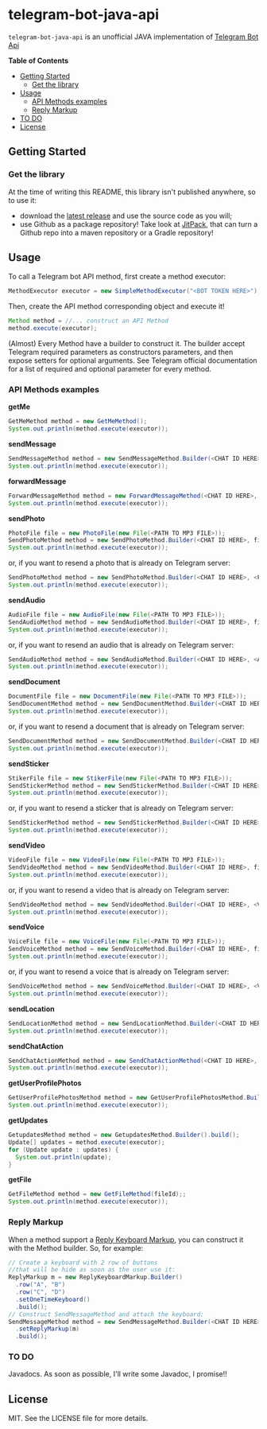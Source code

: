 # telegram-bot-java-api
`telegram-bot-java-api` is an unofficial JAVA implementation of [Telegram Bot Api](https://core.telegram.org/bots/api)

**Table of Contents**

- [Getting Started](#getting-started)
  - [Get the library](#get-the-library)
- [Usage](#usage)
  - [API Methods examples](#api-methods-examples)
  - [Reply Markup](#reply-markup)
- [TO DO](#to-do)
- [License](#license)

## Getting Started
### Get the library
At the time of writing this README, this library isn't published anywhere, so to use it:

* download the [latest release](https://github.com/canemacchina/telegram-bot-java-api/releases) and use the source code as you will;
* use Github as a package repository! Take look at [JitPack](https://jitpack.io/), that can turn a Github repo into a maven repository or a Gradle repository!

## Usage
To call a Telegram bot API method, first create a method executor:
```java
MethodExecutor executor = new SimpleMethodExecutor("<BOT TOKEN HERE>");
```
Then, create the API method corresponding object and execute it!
```java
Method method = //... construct an API Method
method.execute(executor);
```
(Almost) Every Method have a builder to construct it. The builder accept Telegram required parameters as constructors parameters, and then expose setters for optional arguments. See Telegram official documentation for a list of required and optional parameter for every method.
### API Methods examples
**getMe**
```java
GetMeMethod method = new GetMeMethod();
System.out.println(method.execute(executor));
```
**sendMessage**
```java
SendMessageMethod method = new SendMessageMethod.Builder(<CHAT ID HERE>, <YOUR TEXT HERE>).build();
System.out.println(method.execute(executor));
```
**forwardMessage**
```java
ForwardMessageMethod method = new ForwardMessageMethod(<CHAT ID HERE>, <FROM CHAT ID HERE>, <MESSAGE ID HERE>);
System.out.println(method.execute(executor));
```
**sendPhoto**
```java
PhotoFile file = new PhotoFile(new File(<PATH TO MP3 FILE>));
SendPhotoMethod method = new SendPhotoMethod.Builder(<CHAT ID HERE>, file).build();
System.out.println(method.execute(executor));
```
or, if you want to resend a photo that is already on Telegram server:
```java
SendPhotoMethod method = new SendPhotoMethod.Builder(<CHAT ID HERE>, <FILE ID HERE>).build();
System.out.println(method.execute(executor));
```
**sendAudio**
```java
AudioFile file = new AudioFile(new File(<PATH TO MP3 FILE>));
SendAudioMethod method = new SendAudioMethod.Builder(<CHAT ID HERE>, file).build();
System.out.println(method.execute(executor));
```
or, if you want to resend an audio that is already on Telegram server:
```java
SendAudioMethod method = new SendAudioMethod.Builder(<CHAT ID HERE>, <AUDIO ID HERE>).build();
System.out.println(method.execute(executor));
```
**sendDocument**
```java
DocumentFile file = new DocumentFile(new File(<PATH TO MP3 FILE>));
SendDocumentMethod method = new SendDocumentMethod.Builder(<CHAT ID HERE>, file).build();
System.out.println(method.execute(executor));
```
or, if you want to resend a document that is already on Telegram server:
```java
SendDocumentMethod method = new SendDocumentMethod.Builder(<CHAT ID HERE>, <DOCUMENT ID HERE>).build();
System.out.println(method.execute(executor));
```
**sendSticker**
```java
StikerFile file = new StikerFile(new File(<PATH TO MP3 FILE>));
SendStickerMethod method = new SendStickerMethod.Builder(<CHAT ID HERE>, file).build();
System.out.println(method.execute(executor));
```
or, if you want to resend a sticker that is already on Telegram server:
```java
SendStickerMethod method = new SendStickerMethod.Builder(<CHAT ID HERE>, <STICKER ID HERE>).build();
System.out.println(method.execute(executor));
```
**sendVideo**
```java
VideoFile file = new VideoFile(new File(<PATH TO MP3 FILE>));
SendVideoMethod method = new SendVideoMethod.Builder(<CHAT ID HERE>, file).build();
System.out.println(method.execute(executor));
```
or, if you want to resend a video that is already on Telegram server:
```java
SendVideoMethod method = new SendVideoMethod.Builder(<CHAT ID HERE>, <VIDEO ID HERE>).build();
System.out.println(method.execute(executor));
```
**sendVoice**
```java
VoiceFile file = new VoiceFile(new File(<PATH TO MP3 FILE>));
SendVoiceMethod method = new SendVoiceMethod.Builder(<CHAT ID HERE>, file).build();
System.out.println(method.execute(executor));
```
or, if you want to resend a voice that is already on Telegram server:
```java
SendVoiceMethod method = new SendVoiceMethod.Builder(<CHAT ID HERE>, <VOICE ID HERE>).build();
System.out.println(method.execute(executor));
```
**sendLocation**
```java
SendLocationMethod method = new SendLocationMethod.Builder(<CHAT ID HERE>, <LAT>, <LONG>).build();
System.out.println(method.execute(executor));
```
**sendChatAction**
```java
SendChatActionMethod method = new SendChatActionMethod(<CHAT ID HERE>, SendChatActionMethod.Actions.<TYPE>);
System.out.println(method.execute(executor));
```
**getUserProfilePhotos**
```java
GetUserProfilePhotosMethod method = new GetUserProfilePhotosMethod.Builder(<USER ID HERE>).build();
System.out.println(method.execute(executor));
```
**getUpdates**
```java
GetupdatesMethod method = new GetupdatesMethod.Builder().build();
Update[] updates = method.execute(executor);
for (Update update : updates) {
  System.out.println(update);
}
```
**getFile**
```java
GetFileMethod method = new GetFileMethod(fileId);;
System.out.println(method.execute(executor));
```

### Reply Markup
When a method support a [Reply Keyboard Markup](https://core.telegram.org/bots/api#replykeyboardmarkup), you can construct it with the Method builder. So, for example:
```java
// Create a keyboard with 2 row of buttons
//that will be hide as soon as the user use it:
ReplyMarkup m = new ReplyKeyboardMarkup.Builder()
  .row("A", "B")
  .row("C", "D")
  .setOneTimeKeyboard()
  .build();
// Construct SendMessageMethod and attach the keyboard:
SendMessageMethod method = new SendMessageMethod.Builder(<CHAT ID HERE>, <YOUR TEXT HERE>)
  .setReplyMarkup(m)
  .build();
```
### TO DO
Javadocs. As soon as possible, I'll write some Javadoc, I promise!!

## License
MIT. See the LICENSE file for more details.